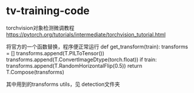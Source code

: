 # tv-training-code
torchvision对象检测微调教程  https://pytorch.org/tutorials/intermediate/torchvision_tutorial.html

将官方的一个函数替换，程序便正常运行
def get_transform(train):
    transforms = []
    transforms.append(T.PILToTensor())
    transforms.append(T.ConvertImageDtype(torch.float))
    if train:
        transforms.append(T.RandomHorizontalFlip(0.5))
    return T.Compose(transforms)

其中用到的transforms utils，见 detection文件夹

